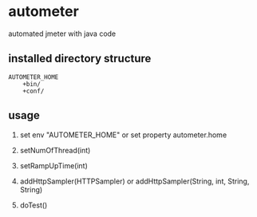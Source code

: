 # autometer
automated jmeter with java code

## installed directory structure

    AUTOMETER_HOME
        +bin/
        +conf/

## usage

1. set env "AUTOMETER_HOME" or set property autometer.home

2. setNumOfThread(int)

3. setRampUpTime(int)

4. addHttpSampler(HTTPSampler) or addHttpSampler(String, int, String, String)

5. doTest()